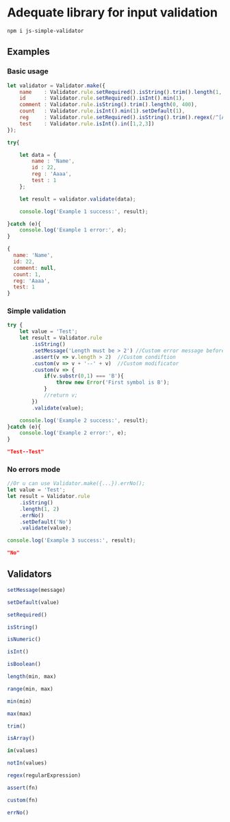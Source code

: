 # Adequate library for input validation

```
npm i js-simple-validator
```

## Examples
### Basic usage

```javascript
let validator = Validator.make({
    name    : Validator.rule.setRequired().isString().trim().length(1, 255),
    id      : Validator.rule.setRequired().isInt().min(1),
    comment : Validator.rule.isString().trim().length(0, 400),
    count   : Validator.rule.isInt().min(1).setDefault(1),
    reg     : Validator.rule.setRequired().isString().trim().regex(/^[A-z]+$/),
    test    : Validator.rule.isInt().in([1,2,3])
});

try{

    let data = {
        name : 'Name',
        id : 22,
        reg : 'Aaaa',
        test : 1
    };

    let result = validator.validate(data);

    console.log('Example 1 success:', result);

}catch (e){
    console.log('Example 1 error:', e);
}
```
```javascript
{ 
  name: 'Name', 
  id: 22, 
  comment: null, 
  count: 1, 
  reg: 'Aaaa', 
  test: 1
}
```

### Simple validation
```javascript
try {
    let value = 'Test';
    let result = Validator.rule
        .isString()
        .setMessage('Length must be > 2') //Custom error message before assert method
        .assert(v => v.length > 2)  //Custom condiftion
        .custom(v => v + '--' + v)  //Custom modificator
        .custom(v => {
            if(v.substr(0,1) === 'B'){
                throw new Error('First symbol is B');
            }
            //return v;
        })
        .validate(value);

    console.log('Example 2 success:', result);
}catch (e){
    console.log('Example 2 error:', e);
}
```
```json
"Test--Test"
```

### No errors mode
```javascript
//Or u can use Validator.make({...}).errNo();
let value = 'Test';
let result = Validator.rule
    .isString()
    .length(1, 2)
    .errNo()
    .setDefault('No')
    .validate(value);

console.log('Example 3 success:', result);
```

```json
"No"
```

## Validators
```typescript
setMessage(message)
```
```typescript
setDefault(value)
```
```typescript
setRequired()
```
```typescript
isString()
```
```typescript
isNumeric()
```
```typescript
isInt()
```
```typescript
isBoolean()
```
```typescript
length(min, max)
```
```typescript
range(min, max)
```
```typescript
min(min)
```
```typescript
max(max)
```
```typescript
trim()
```
```typescript
isArray()
```
```typescript
in(values)
```
```typescript
notIn(values)
```
```typescript
regex(regularExpression)
```
```typescript
assert(fn)
```
```typescript
custom(fn)
```
```typescript
errNo()
```
